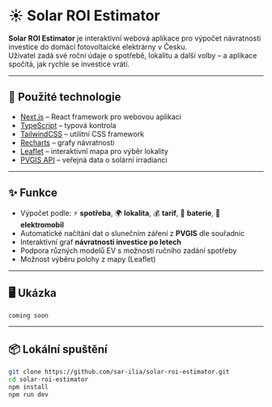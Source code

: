 # ☀️ Solar ROI Estimator

**Solar ROI Estimator** je interaktivní webová aplikace pro výpočet návratnosti investice do domácí fotovoltaické elektrárny v Česku.  
Uživatel zadá své roční údaje o spotřebě, lokalitu a další volby – a aplikace spočítá, jak rychle se investice vrátí.

---

## 🔧 Použité technologie

- [Next.js](https://nextjs.org/) – React framework pro webovou aplikaci
- [TypeScript](https://www.typescriptlang.org/) – typová kontrola
- [TailwindCSS](https://tailwindcss.com/) – utilitní CSS framework
- [Recharts](https://recharts.org/en-US/) – grafy návratnosti
- [Leaflet](https://leafletjs.com/) – interaktivní mapa pro výběr lokality
- [PVGIS API](https://re.jrc.ec.europa.eu/pvg_tools/en/) – veřejná data o solární irradianci

---

## ✨ Funkce

- Výpočet podle: ⚡️ **spotřeba**, 🌍 **lokalita**, 💰 **tarif**, 🔋 **baterie**, 🚗 **elektromobil**
- Automatické načítání dat o slunečním záření z **PVGIS** dle souřadnic
- Interaktivní graf **návratnosti investice po letech**
- Podpora různých modelů EV s možností ručního zadání spotřeby
- Možnost výběru polohy z mapy (Leaflet)

---

## 🖥️ Ukázka

`coming soon`

---

## 📦 Lokální spuštění

```bash
git clone https://github.com/sar-ilia/solar-roi-estimator.git
cd solar-roi-estimator
npm install
npm run dev
